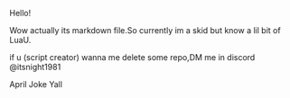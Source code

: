 <p>Hello!</p>
<p> Wow actually its markdown file.So currently im a skid but know a lil bit of LuaU.</p>
<p>if u (script creator) wanna me delete some repo,DM me in discord @itsnight1981 </p>
<p>April Joke Yall</p>